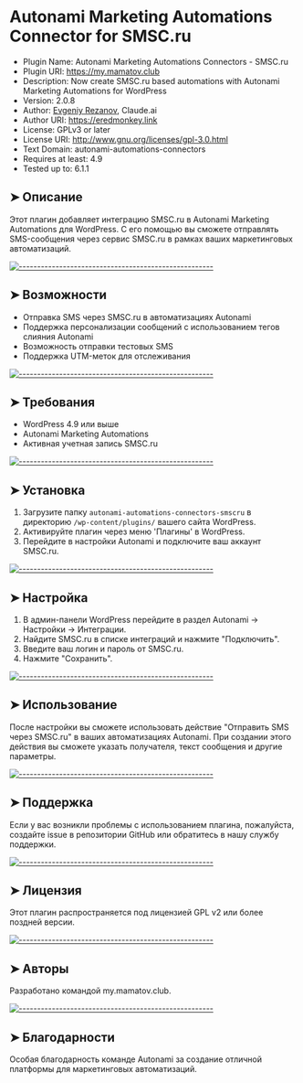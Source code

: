 # Autonami Marketing Automations Connector for SMSC.ru


 * Plugin Name: Autonami Marketing Automations Connectors - SMSC.ru
 * Plugin URI: https://my.mamatov.club
 * Description: Now create SMSC.ru based automations with Autonami Marketing Automations for WordPress
 * Version: 2.0.8
 * Author: <a href="https://eredmonkey.link/">Evgeniy Rezanov</a>, Claude.ai
 * Author URI: https://eredmonkey.link
 * License: GPLv3 or later
 * License URI: http://www.gnu.org/licenses/gpl-3.0.html
 * Text Domain: autonami-automations-connectors
 * Requires at least: 4.9
 * Tested up to: 6.1.1


## ➤ Описание

Этот плагин добавляет интеграцию SMSC.ru в Autonami Marketing Automations для WordPress. С его помощью вы сможете отправлять SMS-сообщения через сервис SMSC.ru в рамках ваших маркетинговых автоматизаций.


[![-----------------------------------------------------](https://raw.githubusercontent.com/andreasbm/readme/master/assets/lines/colored.png)](#)

## ➤ Возможности

- Отправка SMS через SMSC.ru в автоматизациях Autonami
- Поддержка персонализации сообщений с использованием тегов слияния Autonami
- Возможность отправки тестовых SMS
- Поддержка UTM-меток для отслеживания


[![-----------------------------------------------------](https://raw.githubusercontent.com/andreasbm/readme/master/assets/lines/colored.png)](#)

## ➤ Требования

- WordPress 4.9 или выше
- Autonami Marketing Automations
- Активная учетная запись SMSC.ru


[![-----------------------------------------------------](https://raw.githubusercontent.com/andreasbm/readme/master/assets/lines/colored.png)](#)

## ➤ Установка

1. Загрузите папку `autonami-automations-connectors-smscru` в директорию `/wp-content/plugins/` вашего сайта WordPress.
2. Активируйте плагин через меню 'Плагины' в WordPress.
3. Перейдите в настройки Autonami и подключите ваш аккаунт SMSC.ru.


[![-----------------------------------------------------](https://raw.githubusercontent.com/andreasbm/readme/master/assets/lines/colored.png)](#)

## ➤ Настройка

1. В админ-панели WordPress перейдите в раздел Autonami -> Настройки -> Интеграции.
2. Найдите SMSC.ru в списке интеграций и нажмите "Подключить".
3. Введите ваш логин и пароль от SMSC.ru.
4. Нажмите "Сохранить".


[![-----------------------------------------------------](https://raw.githubusercontent.com/andreasbm/readme/master/assets/lines/colored.png)](#)

## ➤ Использование

После настройки вы сможете использовать действие "Отправить SMS через SMSC.ru" в ваших автоматизациях Autonami. При создании этого действия вы сможете указать получателя, текст сообщения и другие параметры.


[![-----------------------------------------------------](https://raw.githubusercontent.com/andreasbm/readme/master/assets/lines/colored.png)](#)

## ➤ Поддержка

Если у вас возникли проблемы с использованием плагина, пожалуйста, создайте issue в репозитории GitHub или обратитесь в нашу службу поддержки.


[![-----------------------------------------------------](https://raw.githubusercontent.com/andreasbm/readme/master/assets/lines/colored.png)](#)

## ➤ Лицензия

Этот плагин распространяется под лицензией GPL v2 или более поздней версии.


[![-----------------------------------------------------](https://raw.githubusercontent.com/andreasbm/readme/master/assets/lines/colored.png)](#)

## ➤ Авторы

Разработано командой my.mamatov.club.


[![-----------------------------------------------------](https://raw.githubusercontent.com/andreasbm/readme/master/assets/lines/colored.png)](#)

## ➤ Благодарности

Особая благодарность команде Autonami за создание отличной платформы для маркетинговых автоматизаций.